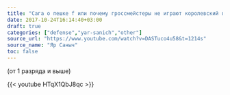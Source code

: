 ```yaml
---
title: "Сага о пешке f или почему гроссмейстеры не играют королевский гамбит"
date: 2017-10-24T16:14:40+03:00
draft: true
categories: ["defense","yar-sanich","other"]
source_url: "https://www.youtube.com/watch?v=DASTuco4u58&t=1214s"
source_name: "Яр Саныч"
toc: false
---
```

(от 1 разряда и выше)

<!--more-->
<div class="container">
  <div class="row">
    <div class="col-12">
      {{< youtube HTqX1QbJ8qc >}}
    </div>
  </div>
</div>
